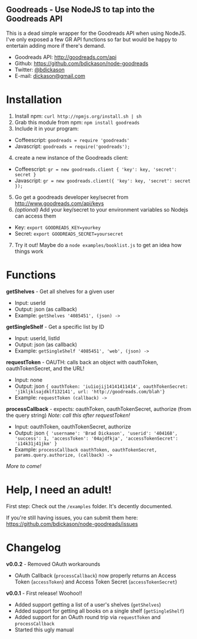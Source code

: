 Goodreads - Use NodeJS to tap into the Goodreads API
-----

This is a dead simple wrapper for the Goodreads API when using NodeJS. I've only exposed a few GR API functions so far but would be happy to entertain adding more if there's demand.

* Goodreads API: http://goodreads.com/api
* Github: https://github.com/bdickason/node-goodreads
* Twitter: [@bdickason](http://twitter.com/bdickason)
* E-mail: dickason@gmail.com

Installation
======
1. Install npm: `curl http://npmjs.org/install.sh | sh`
2. Grab this module from npm: `npm install goodreads`
3. Include it in your program:
 * Coffeescript: `goodreads = require 'goodreads'`
 * Javascript: `goodreads = require('goodreads');`
4. create a new instance of the Goodreads client:
 * Coffeescript: `gr = new goodreads.client { 'key': key, 'secret': secret }`
 * Javascript: `gr = new goodreads.client({ 'key': key, 'secret': secret });`
5. Go get a goodreads developer key/secret from http://www.goodreads.com/api/keys
6. _(optional)_ Add your key/secret to your environment variables so Nodejs can access them
 * Key: `export GOODREADS_KEY=yourkey`
 * Secret: `export GOODREADS_SECRET=yoursecret`
7. Try it out! Maybe do a `node examples/booklist.js` to get an idea how things work

Functions
=====
**getShelves** - Get all shelves for a given user
* Input: userId
* Output: json (as callback)
* Example: `getShelves '4085451', (json) ->`
  
**getSingleShelf** - Get a specific list by ID
* Input: userId, listId
* Output: json (as callback)
* Example: `getSingleShelf '4085451', 'web', (json) ->`

**requestToken** - OAUTH: calls back an object with oauthToken, oauthTokenSecret, and the URL!
* Input: none
* Output: json `{ oauthToken: 'iu1iojij14141411414', oauthTokenSecret: 'j1kljklsajdklf132141', url: 'http://goodreads.com/blah'}`
* Example: `requestToken (callback) ->`

**processCallback** - expects: oauthToken, oauthTokenSecret, authorize (from the query string)
_Note: call this after requestToken!_
* Input: oauthToken, oauthTokenSecret, authorize
* Output: json `{ 'username': 'Brad Dickason', 'userid': '404168', 'success': 1, 'accessToken': '04ajdfkja', 'accessTokenSecret': 'i14k31j41jkm' }`
* Example: `processCallback oauthToken, oauthTokenSecret, params.query.authorize, (callback) ->`
  

_More to come!_


Help, I need an adult!
======
First step: Check out the `/examples` folder. It's decently documented.

If you're still having issues, you can submit them here: https://github.com/bdickason/node-goodreads/issues


Changelog
======
**v0.0.2** - Removed OAuth workarounds
* OAuth Callback (`processCallback`) now properly returns an Access Token (`accessToken`) and Access Token Secret (`accessTokenSecret`)

**v0.0.1** - First release! Woohoo!!
* Added support getting a list of a user's shelves (`getShelves`)
* Added support for getting all books on a single shelf (`getSingleShelf`)
* Added support for an OAuth round trip via `requestToken` and `processCallback`
* Started this ugly manual
